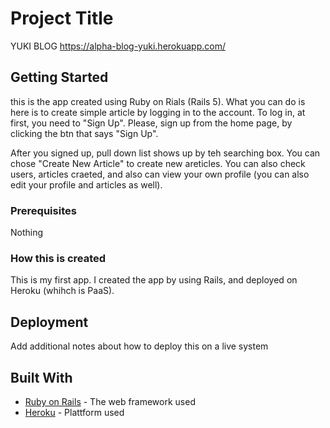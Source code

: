 # Project Title

YUKI BLOG
https://alpha-blog-yuki.herokuapp.com/

## Getting Started
this is the app created using Ruby on Rials (Rails 5). What you can do is here is to create simple article by logging in to the account. To log in, at first, you need to "Sign Up". Please, sign up from the home page, by clicking the btn that says "Sign Up".

After you signed up, pull down list shows up by teh searching box. You can chose "Create New Article" to create new areticles. You can also check users, articles craeted, and also can view your own profile (you can also edit your profile and articles as well). 


### Prerequisites

Nothing

### How this is created
This is my first app. I created the app by using Rails, and deployed on Heroku (whihch is PaaS). 

## Deployment

Add additional notes about how to deploy this on a live system

## Built With

* [Ruby on Rails](https://railstutorial.jp/) - The web framework used
* [Heroku](https://jp.heroku.com/home) - Plattform used 

